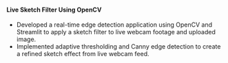 ####  Live Sketch Filter Using OpenCV
- Developed a real-time edge detection application using OpenCV and Streamlit to apply a sketch filter to live webcam
 footage and uploaded image.
- Implemented adaptive thresholding and Canny edge detection to create a refined sketch effect from live webcam feed.
